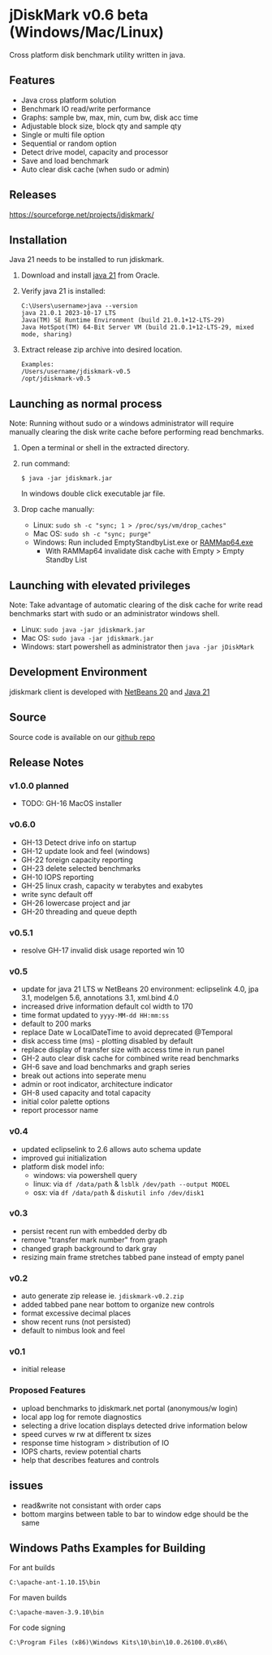 # jDiskMark v0.6 beta (Windows/Mac/Linux)

Cross platform disk benchmark utility written in java.

## Features

- Java cross platform solution
- Benchmark IO read/write performance
- Graphs: sample bw, max, min, cum bw, disk acc time
- Adjustable block size, block qty and sample qty
- Single or multi file option
- Sequential or random option
- Detect drive model, capacity and processor
- Save and load benchmark
- Auto clear disk cache (when sudo or admin)

## Releases

https://sourceforge.net/projects/jdiskmark/

## Installation

Java 21 needs to be installed to run jdiskmark.

1. Download and install [java 21](https://www.oracle.com/java/technologies/downloads/) from Oracle.

2. Verify java 21 is installed:
   ```
   C:\Users\username>java --version
   java 21.0.1 2023-10-17 LTS
   Java(TM) SE Runtime Environment (build 21.0.1+12-LTS-29)
   Java HotSpot(TM) 64-Bit Server VM (build 21.0.1+12-LTS-29, mixed mode, sharing)
   ```

3. Extract release zip archive into desired location.
   ```
   Examples:  
   /Users/username/jdiskmark-v0.5  
   /opt/jdiskmark-v0.5
   ```

## Launching as normal process

Note: Running without sudo or a windows administrator will require manually 
clearing the disk write cache before performing read benchmarks.

1. Open a terminal or shell in the extracted directory.

2. run command:
   ```
   $ java -jar jdiskmark.jar
   ```
   In windows double click executable jar file.

3. Drop cache manually:
   - Linux: `sudo sh -c "sync; 1 > /proc/sys/vm/drop_caches"`
   - Mac OS: `sudo sh -c "sync; purge"`
   - Windows: Run included EmptyStandbyList.exe or [RAMMap64.exe](https://learn.microsoft.com/en-us/sysinternals/downloads/rammap)
     - With RAMMap64 invalidate disk cache with Empty > Empty Standby List

## Launching with elevated privileges

Note: Take advantage of automatic clearing of the disk cache for write read 
benchmarks start with sudo or an administrator windows shell.

- Linux: `sudo java -jar jdiskmark.jar`
- Mac OS: `sudo java -jar jdiskmark.jar`
- Windows: start powershell as administrator then `java -jar jDiskMark`

## Development Environment

jdiskmark client is developed with [NetBeans 20](https://netbeans.apache.org/front/main/download/) and [Java 21](https://www.oracle.com/java/technologies/downloads/)

## Source

Source code is available on our [github repo](https://github.com/jDiskMark/jdm-java/)

## Release Notes

### v1.0.0 planned
- TODO: GH-16 MacOS installer

### v0.6.0
- GH-13 Detect drive info on startup
- GH-12 update look and feel (windows)
- GH-22 foreign capacity reporting
- GH-23 delete selected benchmarks
- GH-10 IOPS reporting
- GH-25 linux crash, capacity w terabytes and exabytes
- write sync default off
- GH-26 lowercase project and jar
- GH-20 threading and queue depth

### v0.5.1
- resolve GH-17 invalid disk usage reported win 10

### v0.5
- update for java 21 LTS w NetBeans 20 environment: eclipselink 4.0, jpa 3.1, 
  modelgen 5.6, annotations 3.1, xml.bind 4.0
- increased drive information default col width to 170
- time format updated to `yyyy-MM-dd HH:mm:ss`
- default to 200 marks
- replace Date w LocalDateTime to avoid deprecated @Temporal
- disk access time (ms) - plotting disabled by default
- replace display of transfer size with access time in run panel
- GH-2 auto clear disk cache for combined write read benchmarks
- GH-6 save and load benchmarks and graph series
- break out actions into seperate menu
- admin or root indicator, architecture indicator
- GH-8 used capacity and total capacity
- initial color palette options
- report processor name

### v0.4
- updated eclipselink to 2.6 allows auto schema update
- improved gui initialization
- platform disk model info:
  - windows: via powershell query
  - linux:   via `df /data/path` & `lsblk /dev/path --output MODEL`
  - osx:     via `df /data/path` & `diskutil info /dev/disk1`

### v0.3
- persist recent run with embedded derby db
- remove "transfer mark number" from graph
- changed graph background to dark gray
- resizing main frame stretches tabbed pane instead of empty panel

### v0.2
- auto generate zip release ie. `jdiskmark-v0.2.zip`
- added tabbed pane near bottom to organize new controls
- format excessive decimal places
- show recent runs (not persisted)
- default to nimbus look and feel

### v0.1
- initial release

### Proposed Features
- upload benchmarks to jdiskmark.net portal (anonymous/w login)
- local app log for remote diagnostics
- selecting a drive location displays detected drive information below
- speed curves w rw at different tx sizes
- response time histogram > distribution of IO
- IOPS charts, review potential charts
- help that describes features and controls

## issues
- read&write not consistant with order caps
- bottom margins between table to bar to window edge should be the same

## Windows Paths Examples for Building

For ant builds

`C:\apache-ant-1.10.15\bin`

For maven builds

`C:\apache-maven-3.9.10\bin`

For code signing

`C:\Program Files (x86)\Windows Kits\10\bin\10.0.26100.0\x86\`
